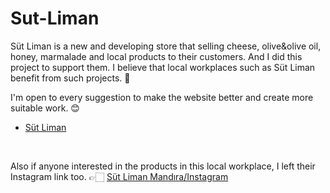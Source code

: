 # Sut-Liman
Süt Liman is a new and developing store that selling cheese, olive&olive oil, honey, marmalade and local products to their customers. And I did this project to support them. 
I believe that local workplaces such as Süt Liman benefit from such projects.  🏪

I'm open to every suggestion to make the website better and create more suitable work.  😊

- [Süt Liman](https://sutliman.netlify.app/)  



<br/>

Also if anyone interested in the products in this local workplace, I left their Instagram link too. 👉🏻
[Süt Liman Mandıra/Instagram ](https://www.instagram.com/sutliman.mandira/) 
